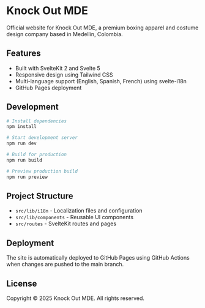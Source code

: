 # Knock Out MDE

Official website for Knock Out MDE, a premium boxing apparel and costume design company based in Medellín, Colombia.

## Features

- Built with SvelteKit 2 and Svelte 5
- Responsive design using Tailwind CSS
- Multi-language support (English, Spanish, French) using svelte-i18n
- GitHub Pages deployment

## Development

```bash
# Install dependencies
npm install

# Start development server
npm run dev

# Build for production
npm run build

# Preview production build
npm run preview
```

## Project Structure

- `src/lib/i18n` - Localization files and configuration
- `src/lib/components` - Reusable UI components
- `src/routes` - SvelteKit routes and pages

## Deployment

The site is automatically deployed to GitHub Pages using GitHub Actions when changes are pushed to the main branch.

## License

Copyright © 2025 Knock Out MDE. All rights reserved.
